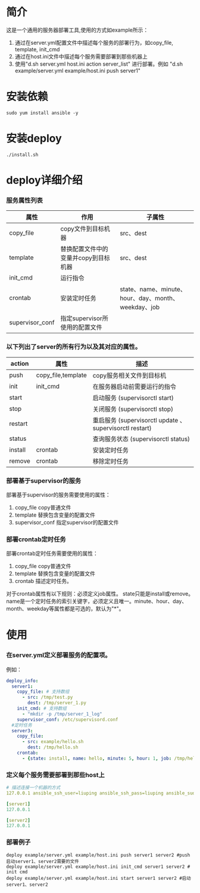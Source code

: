# 简介
这是一个通用的服务器部署工具,使用的方式如example所示：
1. 通过在server.yml配置文件中描述每个服务的部署行为，如copy_file, template, init_cmd
2. 通过在host.ini文件中描述每个服务需要部署到那些机器上
3. 使用"d.sh server.yml host.ini action server_list" 进行部署。例如 "d.sh example/server.yml example/host.ini push server1"

# 安装依赖
```shell script
sudo yum install ansible -y
```
# 安装deploy
```
./install.sh
```

# deploy详细介绍
### 服务属性列表
属性|作用|子属性
-|-|-
copy_file|copy文件到目标机器|src、dest
template|替换配置文件中的变量并copy到目标机器|src、dest
init_cmd|运行指令|
crontab|安装定时任务|state、name、minute、hour、day、month、weekday、job
supervisor_conf|指定supervisor所使用的配置文件|
### 以下列出了server的所有行为以及其对应的属性。
action|属性|描述
-|-|-
push|copy_file,template|copy服务相关文件到目标机
init|init_cmd|在服务器启动前需要运行的指令
start||启动服务 (supervisorctl start)
stop||关闭服务 (supervisorctl stop)
restart||重启服务 (supervisorctl update 、supervisorctl restart)
status||查询服务状态 (supervisorctl status)
install|crontab|安装定时任务
remove|crontab|移除定时任务

### 部署基于supervisor的服务
部署基于supervisor的服务需要使用的属性：
1. copy_file copy普通文件
2. template 替换包含变量的配置文件
3. supervisor_conf 指定supervisor的配置文件

### 部署crontab定时任务
部署crontab定时任务需要使用的属性：
1. copy_file copy普通文件
2. template 替换包含变量的配置文件
3. crontab 描述定时任务。  

对于crontab属性有以下规则：必须定义job属性。 state只能是install或remove。name是一个定时任务的索引关键字，必须定义且唯一。minute、hour、day、month、weekday等属性都是可选的，默认为"*"。 

# 使用
### 在server.yml定义部署服务的配置项。
例如：
```yaml
deploy_info:
  server1:
    copy_file: # 支持数组
      - src: /tmp/test.py
        dest: /tmp/server_1.py
    init_cmd: # 支持数组
      - "mkdir -p /tmp/server_1_log"
    supervisor_conf: /etc/supervisord.conf
  #定时任务
  server3:
    copy_file:
      - src: example/hello.sh
        dest: /tmp/hello.sh
    crontab:
      - {state: install, name: hello, minute: 5, hour: 1, job: /tmp/hello.sh}
```

### 定义每个服务需要部署到那些host上
```yaml
# 描述连接一个机器的方式
127.0.0.1 ansible_ssh_user=liuping ansible_ssh_pass=liuping ansible_sudo_pass=liuping

[server1]
127.0.0.1

[server2]
127.0.0.1
```

### 部署例子
```shell script
deploy example/server.yml example/host.ini push server1 server2 #push 启动server1、server2需要的文件
deploy example/server.yml example/host.ini init_cmd server1 server2 # init cmd
deploy example/server.yml example/host.ini start server1 server2 #启动 server1、server2
```
